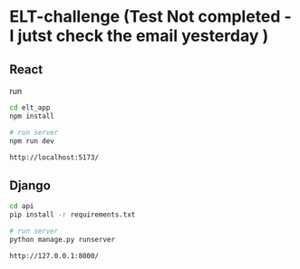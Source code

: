 # ELT-challenge (Test Not completed - I jutst check the email yesterday )
## React
run
```bash 
cd elt_app
npm install

# run server 
npm run dev

http://localhost:5173/
```

## Django 

```bash 
cd api
pip install -r requirements.txt

# run server 
python manage.py runserver

http://127.0.0.1:8000/
```

